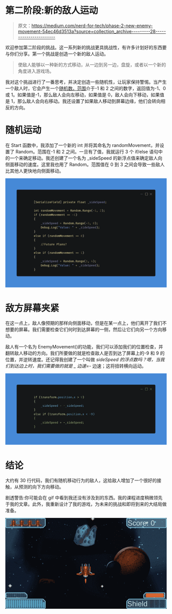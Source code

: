 # 第二阶段:新的敌人运动

> 原文：<https://medium.com/nerd-for-tech/phase-2-new-enemy-movement-54ec46d3513a?source=collection_archive---------28----------------------->

欢迎参加第二阶段的挑战。这一系列新的挑战更具挑战性，有许多计划好的东西要与你们分享。第一个挑战是创造一个新的敌人运动。

> 使敌人能够以一种新的方式移动，从一边到另一边，盘旋，或者以一个新的角度进入游戏场。

我对这个挑战进行了一番思考，并决定创造一些随机性，让玩家保持警惕。当产生一个敌人时，它会产生一个[随机数。范围](https://docs.unity3d.com/ScriptReference/Random.Range.html)介于-1 和 2 之间的数字，返回值为-1、0 或 1。如果值是-1，那么敌人会向左移动，如果值是 0，敌人会向下移动，如果值是 1，那么敌人会向右移动。我还设置了如果敌人移动到屏幕边缘，他们会转向相反的方向。

# 随机运动

在 Start 函数中，我添加了一个新的 int 并将其命名为 randomMovement，并设置了 Random。范围在-1 和 2 之间。一旦有了值，我就运行 3 个 if/else 语句中的一个来确定移动。我还创建了一个名为 _sideSpeed 的新浮点值来确定敌人向侧面移动的速度。这里我也用了 Random。范围值在 0 到 3 之间会导致一些敌人比其他人更快地向侧面移动。

![](img/f0fbdc26a47fc1a5a271d11077b87e1d.png)

# 敌方屏幕夹紧

在这一点上，敌人像预期的那样向侧面移动，但是在某一点上，他们离开了我们不想要的屏幕。我们需要检查它们何时到达屏幕的一侧，然后让它们向另一个方向移动。

敌人有一个名为 EnemyMovement()的功能，我们可以添加我们的位置检查，并翻转敌人移动的方向。我们所要做的就是检查敌人是否到达了屏幕上的-9 和 9 的位置，并逆转速度。还记得我创建了一个叫做 _sideSpeed 的浮点数吗？嗯，当我们到达边上时，我们需要做的就是 _ 边速=-_ 边速；这将扭转横向运动。

![](img/006954d180123d2619fbc83eb8b459dc.png)

# 结论

大约有 30 行代码，我们有随机移动行为的敌人，这给敌人增加了一个很好的接触，从预测的向下方向移动。

剧透警告:你可能会在 gif 中看到我还没有涉及到的东西。我的课程进度稍微领先于我的文章。此外，我重新设计了我的游戏，为未来的挑战和即将到来的大结局做准备。

![](img/433be565c906e88fc4039def8bcef53d.png)